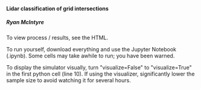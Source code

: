 #### Lidar classification of grid intersections
##### Ryan McIntyre

To view process / results, see the HTML.

To run yourself, download everything and use the Jupyter Notebook (.ipynb).
Some cells may take awhile to run; you have been warned.

To display the simulator visually, turn "visualize=False" to
"visualize=True" in the first python cell (line 10).
If using the visualizer, significantly lower the sample size to avoid
watching it for several hours.
